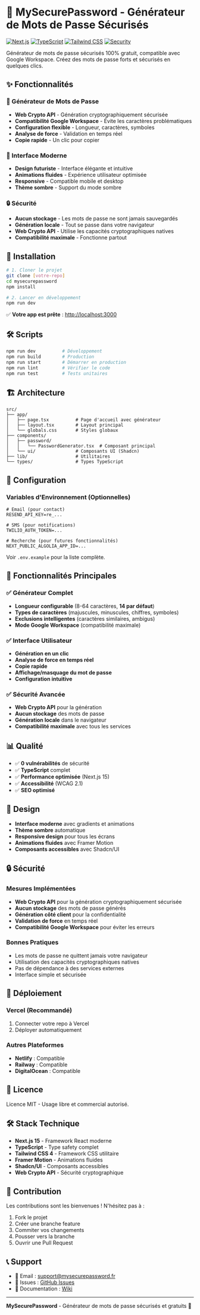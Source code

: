 # 🔐 MySecurePassword - Générateur de Mots de Passe Sécurisés

[![Next.js](https://img.shields.io/badge/Next.js-15.4.5-black)](https://nextjs.org/)
[![TypeScript](https://img.shields.io/badge/TypeScript-5.4.5-blue)](https://www.typescriptlang.org/)
[![Tailwind CSS](https://img.shields.io/badge/Tailwind_CSS-4.1.11-38B2AC)](https://tailwindcss.com/)
[![Security](https://img.shields.io/badge/Security-0_Vulnerabilities-brightgreen)](https://github.com/features/security)

Générateur de mots de passe sécurisés 100% gratuit, compatible avec Google Workspace. Créez des mots de passe forts et sécurisés en quelques clics.

## ✨ Fonctionnalités

### 🔐 Générateur de Mots de Passe

- **Web Crypto API** - Génération cryptographiquement sécurisée
- **Compatibilité Google Workspace** - Évite les caractères problématiques
- **Configuration flexible** - Longueur, caractères, symboles
- **Analyse de force** - Validation en temps réel
- **Copie rapide** - Un clic pour copier

### 🎨 Interface Moderne

- **Design futuriste** - Interface élégante et intuitive
- **Animations fluides** - Expérience utilisateur optimisée
- **Responsive** - Compatible mobile et desktop
- **Thème sombre** - Support du mode sombre

### 🔒 Sécurité

- **Aucun stockage** - Les mots de passe ne sont jamais sauvegardés
- **Génération locale** - Tout se passe dans votre navigateur
- **Web Crypto API** - Utilise les capacités cryptographiques natives
- **Compatibilité maximale** - Fonctionne partout

## 🚀 Installation

```bash
# 1. Cloner le projet
git clone [votre-repo]
cd mysecurepassword
npm install

# 2. Lancer en développement
npm run dev
```

✅ **Votre app est prête** : [http://localhost:3000](http://localhost:3000)

## 🛠️ Scripts

```bash
npm run dev          # Développement
npm run build        # Production
npm run start        # Démarrer en production
npm run lint         # Vérifier le code
npm run test         # Tests unitaires
```

## 🏗️ Architecture

```
src/
├── app/
│   ├── page.tsx          # Page d'accueil avec générateur
│   ├── layout.tsx        # Layout principal
│   └── globals.css       # Styles globaux
├── components/
│   ├── password/
│   │   └── PasswordGenerator.tsx  # Composant principal
│   └── ui/               # Composants UI (Shadcn)
├── lib/                  # Utilitaires
└── types/                # Types TypeScript
```

## 🔧 Configuration

### Variables d'Environnement (Optionnelles)

```env
# Email (pour contact)
RESEND_API_KEY=re_...

# SMS (pour notifications)
TWILIO_AUTH_TOKEN=...

# Recherche (pour futures fonctionnalités)
NEXT_PUBLIC_ALGOLIA_APP_ID=...
```

Voir `.env.example` pour la liste complète.

## 🎯 Fonctionnalités Principales

### ✅ Générateur Complet

- **Longueur configurable** (8-64 caractères, **14 par défaut**)
- **Types de caractères** (majuscules, minuscules, chiffres, symboles)
- **Exclusions intelligentes** (caractères similaires, ambigus)
- **Mode Google Workspace** (compatibilité maximale)

### ✅ Interface Utilisateur

- **Génération en un clic**
- **Analyse de force en temps réel**
- **Copie rapide**
- **Affichage/masquage du mot de passe**
- **Configuration intuitive**

### ✅ Sécurité Avancée

- **Web Crypto API** pour la génération
- **Aucun stockage** des mots de passe
- **Génération locale** dans le navigateur
- **Compatibilité maximale** avec tous les services

## 📊 Qualité

- ✅ **0 vulnérabilités** de sécurité
- ✅ **TypeScript** complet
- ✅ **Performance optimisée** (Next.js 15)
- ✅ **Accessibilité** (WCAG 2.1)
- ✅ **SEO optimisé**

## 🎨 Design

- **Interface moderne** avec gradients et animations
- **Thème sombre** automatique
- **Responsive design** pour tous les écrans
- **Animations fluides** avec Framer Motion
- **Composants accessibles** avec Shadcn/UI

## 🔒 Sécurité

### Mesures Implémentées

- **Web Crypto API** pour la génération cryptographiquement sécurisée
- **Aucun stockage** des mots de passe générés
- **Génération côté client** pour la confidentialité
- **Validation de force** en temps réel
- **Compatibilité Google Workspace** pour éviter les erreurs

### Bonnes Pratiques

- Les mots de passe ne quittent jamais votre navigateur
- Utilisation des capacités cryptographiques natives
- Pas de dépendance à des services externes
- Interface simple et sécurisée

## 🚀 Déploiement

### Vercel (Recommandé)

1. Connecter votre repo à Vercel
2. Déployer automatiquement

### Autres Plateformes

- **Netlify** : Compatible
- **Railway** : Compatible
- **DigitalOcean** : Compatible

## 📄 Licence

Licence MIT - Usage libre et commercial autorisé.

## 🛠️ Stack Technique

- **Next.js 15** - Framework React moderne
- **TypeScript** - Type safety complet
- **Tailwind CSS 4** - Framework CSS utilitaire
- **Framer Motion** - Animations fluides
- **Shadcn/UI** - Composants accessibles
- **Web Crypto API** - Sécurité cryptographique

## 🤝 Contribution

Les contributions sont les bienvenues ! N'hésitez pas à :

1. Fork le projet
2. Créer une branche feature
3. Commiter vos changements
4. Pousser vers la branche
5. Ouvrir une Pull Request

## 📞 Support

- 📧 Email : support@mysecurepassword.fr
- 🐛 Issues : [GitHub Issues](https://github.com/votre-repo/issues)
- 📖 Documentation : [Wiki](https://github.com/votre-repo/wiki)

---

**MySecurePassword** - Générateur de mots de passe sécurisés et gratuits 🔐
